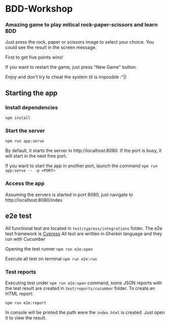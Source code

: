 # BDD-Workshop

### Amazing game to play mitical rock-paper-scissors and learn BDD

Just press the rock, paper or scissors image to select your choice. You could see the result in the screen message.

First to get five points wins!

If you want to restart the game, just press "New Game" button.

Enjoy and don't try to cheat the system (it is imposible :^|)

## Starting the app

### Install dependencies
```npm install```

### Start the server
```npm run app:serve```

By default, it starts the server in http://localhost:8080. If the port is busy, it will start in the next free port.

If you want to start the app in another port, launch the command
```npm run app:serve -- -p <PORT>```

### Access the app

Assuming the servers is started in port 8080, just navigate to http://localhost:8080/index


## e2e test
All functional test are located in ```test/cypress/integrations``` folder. The e2e test framework is [Cypress](https://www.cypress.io/)
All test are written in Gherkin language and they run with Cucumber

Opening the test runner
```npm run e2e:open```

Execute all test on terminal
```npm run e2e:run```

### Test reports
Executing test under ```npm run e2e:open``` command, some JSON reports with the test result are created in ```test/reports/cucumber``` folder. To create an HTML report:

```npm run e2e:report``` 

In console will be printed the path were the ```index.html``` is created. Just open it to view the result.
